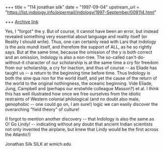 +++
title = "114 jonathan silk"
date = "1997-09-04"
upstream_url = "https://list.indology.info/pipermail/indology/1997-September/009114.html"

+++
[Archive link](https://list.indology.info/pipermail/indology/1997-September/009114.html)

Yes, I "forgot" the y. But of course, it cannot have been an error, but
instead revealed something very essential about language and reality itself
(or Reality I should write). Thus, one can certainly read with Lars that
Indology *is* the axis mundi itself, and therefore the support of ALL, as
he so rightly says. But at the same time, because the omission of the y is
both correct and an omission, Indology is also a non-tree. The so-called
can't-do-without-it character of our scholarship is at the same time a cry
for freedom from our scholarship, a cry for inaction, and thus of course --
as Eliade has taught us -- a return to the beginning time before time.
Thus Indology is both the sine qua non for the world itself, and yet the
cause of the return of the world to the original nothingness, the oceanic
beginning. Vide Eliade, Jung, Campbell and (perhaps our erstwhile colleague
Masson?) et al. I think this has well illustrated how once we free
ourselves from the idiotic restraints of Western colonial philological (and
no doubt also male, genophobic -- one could go on, I am sure!) logic we can
easily discover the overarching "field theory" of culture!

(I forgot to mention another discovery -- that Indology is also the same as
O! Go Lindy! -- indicating without any doubt that ancient Indian scientists
not only invented the airplane, but knew that Lindy would be the first
across the Atlantic!)

Jonathan Silk
SILK at wmich.edu






